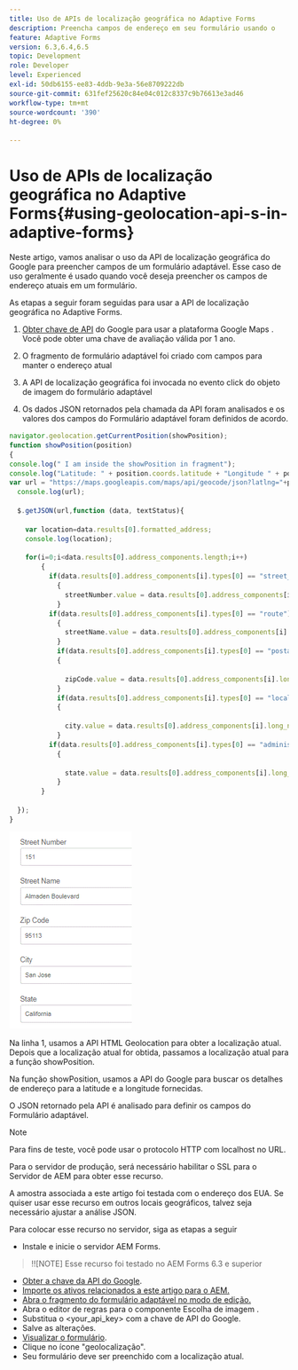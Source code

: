 ```yaml
---
title: Uso de APIs de localização geográfica no Adaptive Forms
description: Preencha campos de endereço em seu formulário usando o
feature: Adaptive Forms
version: 6.3,6.4,6.5
topic: Development
role: Developer
level: Experienced
exl-id: 50db6155-ee83-4ddb-9e3a-56e8709222db
source-git-commit: 631fef25620c84e04c012c8337c9b76613e3ad46
workflow-type: tm+mt
source-wordcount: '390'
ht-degree: 0%

---
```


# Uso de APIs de localização geográfica no Adaptive Forms{#using-geolocation-api-s-in-adaptive-forms}

Neste artigo, vamos analisar o uso da API de localização geográfica do Google para preencher campos de um formulário adaptável. Esse caso de uso geralmente é usado quando você deseja preencher os campos de endereço atuais em um formulário.

As etapas a seguir foram seguidas para usar a API de localização geográfica no Adaptive Forms.

1. [Obter chave de API](https://developers.google.com/maps/documentation/javascript/get-api-key) do Google para usar a plataforma Google Maps . Você pode obter uma chave de avaliação válida por 1 ano.

1. O fragmento de formulário adaptável foi criado com campos para manter o endereço atual

1. A API de localização geográfica foi invocada no evento click do objeto de imagem do formulário adaptável

1. Os dados JSON retornados pela chamada da API foram analisados e os valores dos campos do Formulário adaptável foram definidos de acordo.

```javascript
navigator.geolocation.getCurrentPosition(showPosition);
function showPosition(position) 
{
console.log(" I am inside the showPosition in fragment");
console.log("Latitude: " + position.coords.latitude + "Longitude " + position.coords.longitude);
var url = "https://maps.googleapis.com/maps/api/geocode/json?latlng="+position.coords.latitude+","+position.coords.longitude+"&key=<your_api_key>";
  console.log(url);
  
  $.getJSON(url,function (data, textStatus){
    
    var location=data.results[0].formatted_address;
    console.log(location);
    
    for(i=0;i<data.results[0].address_components.length;i++)
        {
          if(data.results[0].address_components[i].types[0] == "street_number")
            {
              streetNumber.value = data.results[0].address_components[i].long_name;
            }
          if(data.results[0].address_components[i].types[0] == "route")
            {
              streetName.value = data.results[0].address_components[i].long_name;
            }
            if(data.results[0].address_components[i].types[0] == "postal_code")
            {
              
              zipCode.value = data.results[0].address_components[i].long_name;
            }
            if(data.results[0].address_components[i].types[0] == "locality")
            {
              
              city.value = data.results[0].address_components[i].long_name;
            }
          if(data.results[0].address_components[i].types[0] == "administrative_area_level_1")
            {
              
              state.value = data.results[0].address_components[i].long_name;
            }
        }
    
  });
}
```

![Campos preenchidos com api de geoloaction](assets/capture-4.gif)

Na linha 1, usamos a API HTML Geolocation para obter a localização atual. Depois que a localização atual for obtida, passamos a localização atual para a função showPosition.

Na função showPosition, usamos a API do Google para buscar os detalhes de endereço para a latitude e a longitude fornecidas.

O JSON retornado pela API é analisado para definir os campos do Formulário adaptável.

>[!NOTE]
>
>Para fins de teste, você pode usar o protocolo HTTP com localhost no URL.
>
>Para o servidor de produção, será necessário habilitar o SSL para o Servidor de AEM para obter esse recurso.
>
>A amostra associada a este artigo foi testada com o endereço dos EUA. Se quiser usar esse recurso em outros locais geográficos, talvez seja necessário ajustar a análise JSON.

Para colocar esse recurso no servidor, siga as etapas a seguir

* Instale e inicie o servidor AEM Forms.

>!![NOTE] Esse recurso foi testado no AEM Forms 6.3 e superior
* [Obter a chave da API do Google](https://developers.google.com/maps/documentation/javascript/get-api-key).
* [Importe os ativos relacionados a este artigo para o AEM.](assets/geolocationapi.zip)
* [Abra o fragmento do formulário adaptável no modo de edição.](http://localhost:4502/editor.html/content/forms/af/currentaddressfragment.html)
* Abra o editor de regras para o componente Escolha de imagem .
* Substitua o &lt;your_api_key> com a chave de API do Google.
* Salve as alterações.
* [Visualizar o formulário](http://localhost:4502/content/dam/formsanddocuments/currentaddressfragment/jcr:content?wcmmode=disabled).
* Clique no ícone &quot;geolocalização&quot;.
* Seu formulário deve ser preenchido com a localização atual.
